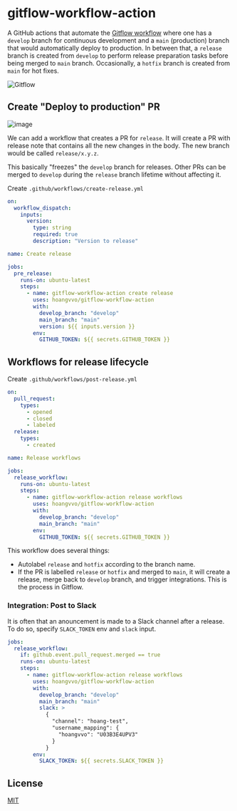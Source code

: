 # gitflow-workflow-action

A GitHub actions that automate the [Gitflow workflow](https://www.atlassian.com/git/tutorials/comparing-workflows/gitflow-workflow) where one has a `develop` branch for continuous development and a `main` (production) branch that would automatically deploy to production. In between that, a `release` branch is created from `develop` to perform release preparation tasks before being merged to `main` branch. Occasionally, a `hotfix` branch is created from `main` for hot fixes.

![Gitflow](https://user-images.githubusercontent.com/40987398/187112231-30c0f1f1-8153-44f7-82b3-df6ff475e525.svg)

## Create "Deploy to production" PR

![image](https://user-images.githubusercontent.com/40987398/187032548-b51992fa-ae11-48e4-a4c7-1cd815d173f7.png)

We can add a workflow that creates a PR for `release`. It will create a PR with release note that contains all the new changes in the body. The new branch would be called `release/x.y.z`.

This basically "freezes" the `develop` branch for releases. Other PRs can be merged to `develop` during the `release` branch lifetime without affecting it.

Create `.github/workflows/create-release.yml`

```yaml
on:
  workflow_dispatch:
    inputs:
      version:
        type: string
        required: true
        description: "Version to release"

name: Create release

jobs:
  pre_release:
    runs-on: ubuntu-latest
    steps:
      - name: gitflow-workflow-action create release
        uses: hoangvvo/gitflow-workflow-action
        with:
          develop_branch: "develop"
          main_branch: "main"
          version: ${{ inputs.version }}
        env:
          GITHUB_TOKEN: ${{ secrets.GITHUB_TOKEN }}
```

## Workflows for release lifecycle

Create `.github/workflows/post-release.yml`

```yaml
on:
  pull_request:
    types:
      - opened
      - closed
      - labeled
  release:
    types:
      - created

name: Release workflows

jobs:
  release_workflow:
    runs-on: ubuntu-latest
    steps:
      - name: gitflow-workflow-action release workflows
        uses: hoangvvo/gitflow-workflow-action
        with:
          develop_branch: "develop"
          main_branch: "main"
        env:
          GITHUB_TOKEN: ${{ secrets.GITHUB_TOKEN }}
```

This workflow does several things:

- Autolabel `release` and `hotfix` according to the branch name.
- If the PR is labelled `release` or `hotfix` and merged to `main`, it will create a release, merge back to `develop` branch, and trigger integrations. This is the process in Gitflow.

### Integration: Post to Slack

It is often that an anouncement is made to a Slack channel after a release. To do so, specify `SLACK_TOKEN` env and `slack` input.

```yaml
jobs:
  release_workflow:
    if: github.event.pull_request.merged == true
    runs-on: ubuntu-latest
    steps:
      - name: gitflow-workflow-action release workflows
        uses: hoangvvo/gitflow-workflow-action
        with:
          develop_branch: "develop"
          main_branch: "main"
          slack: >
            {
              "channel": "hoang-test",
              "username_mapping": {
                "hoangvvo": "U03B3E4UPV3"
              }
            }
        env:
          SLACK_TOKEN: ${{ secrets.SLACK_TOKEN }}
```

## License

[MIT](LICENSE)
